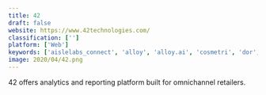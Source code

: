 ```yaml
---
title: 42
draft: false 
website: https://www.42technologies.com/
classification: ['']
platform: ['Web']
keywords: ['aislelabs_connect', 'alloy', 'alloy.ai', 'cosmetri', 'dor', 'jda_merchandise_management_system_(mms)', 'jda_space_planning', 'numerator_insights_(formerly_infoscout_insights)', 'path_finder', 'personali', 'pricetrack', 'quant_retail', 'rsrs', 'repairtrax_repair_shop_software', 'sps_commerce_analytics', 'sales_temperature', 'unicommerce', 'venueops', 'wooqer', 're•currency']
image: 2020/04/42.png
---
```

42 offers analytics and reporting platform built for omnichannel retailers.